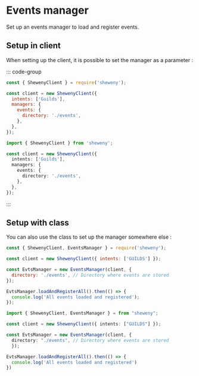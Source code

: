 # Events manager

Set up an events manager to load and register events.

## Setup in client

When setting up the client, it is possible to set the manager as a parameter :

::: code-group

```js [Javascript CJS]
const { ShewenyClient } = require('sheweny');

const client = new ShewenyClient({
  intents: ['Guilds'],
  managers: {
    events: {
      directory: './events',
    },
  },
});
```

```ts [Typescript ESM]
import { ShewenyClient } from 'sheweny';

const client = new ShewenyClient({
  intents: ['Guilds'],
  managers: {
    events: {
      directory: './events',
    },
  },
});
```

:::

## Setup with class

You can also use the class to set up the manager somewhere else :

```js [Javascript CJS]
const { ShewenyClient, EventsManager } = require('sheweny');

const client = new ShewenyClient({ intents: ['GUILDS'] });

const EvtsManager = new EventsManager(client, {
  directory: './events', // Directory where events are stored
});

EvtsManager.loadAndRegisterAll().then(() => {
  console.log('All events loaded and registered');
});
```

```ts [Typescript ESM]
import { ShewenyClient, EventsManager } = from "sheweny";

const client = new ShewenyClient({ intents: ["GUILDS"] });

const EvtsManager = new EventsManager(client, {
  directory: "./events", // Directory where events are stored
  });

EvtsManager.loadAndRegisterAll().then(() => {
  console.log('All events loaded and registered')
})
```
